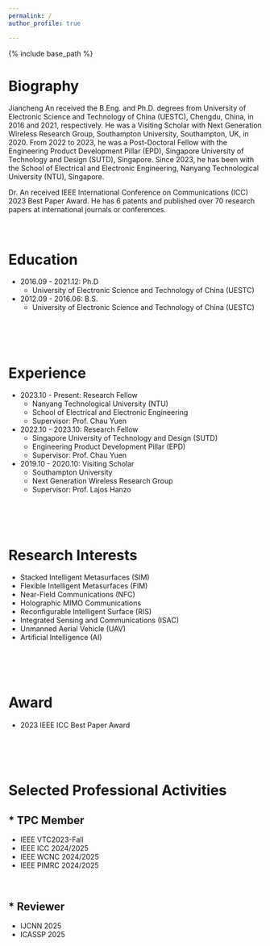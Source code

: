 ```yaml
---
permalink: /
author_profile: true

---
```


{% include base_path %}
# Biography
Jiancheng An received the B.Eng. and Ph.D. degrees from University of Electronic Science and Technology of China (UESTC), Chengdu, China, in 2016 and 2021, respectively. He was a Visiting Scholar with Next Generation Wireless Research Group, Southampton University, Southampton, UK, in 2020. From 2022 to 2023, he was a Post-Doctoral Fellow with the Engineering Product Development Pillar (EPD), Singapore University of Technology and Design (SUTD), Singapore. Since 2023, he has been with the School of Electrical and Electronic Engineering, Nanyang Technological University (NTU), Singapore.

Dr. An received IEEE International Conference on Communications (ICC) 2023 Best Paper Award. He has 6 patents and published over 70 research papers at international journals or conferences.
<br>
<br>
<br>

# Education
* 2016.09 - 2021.12: Ph.D
  * University of Electronic Science and Technology of China (UESTC)
* 2012.09 - 2016.06: B.S.
  * University of Electronic Science and Technology of China (UESTC)
<br>
<br>
<br>

# Experience
* 2023.10 - Present: Research Fellow
  * Nanyang Technological University (NTU)
  * School of Electrical and Electronic Engineering
  * Supervisor: Prof. Chau Yuen
* 2022.10 - 2023.10: Research Fellow
  * Singapore University of Technology and Design (SUTD)
  * Engineering Product Development Pillar (EPD)
  * Supervisor: Prof. Chau Yuen
* 2019.10 - 2020.10: Visiting Scholar
  * Southampton University
  * Next Generation Wireless Research Group
  * Supervisor: Prof. Lajos Hanzo
<br>
<br>
<br>

# Research Interests
* Stacked Intelligent Metasurfaces (SIM)
* Flexible Intelligent Metasurfaces (FIM)
* Near-Field Communications (NFC)
* Holographic MIMO Communications
* Reconfigurable Intelligent Surface (RIS)
* Integrated Sensing and Communications (ISAC)
* Unmanned Aerial Vehicle (UAV)
* Artificial Intelligence (AI)
<br>
<br>
<br>
  
# Award
* 2023 IEEE ICC Best Paper Award
<br>
<br>
<br>

# Selected Professional Activities
## \* TPC Member
* IEEE VTC2023-Fall
* IEEE ICC 2024/2025
* IEEE WCNC 2024/2025
* IEEE PIMRC 2024/2025
<br>

## \* Reviewer
* IJCNN 2025
* ICASSP 2025
<br>
<br>
<br>
